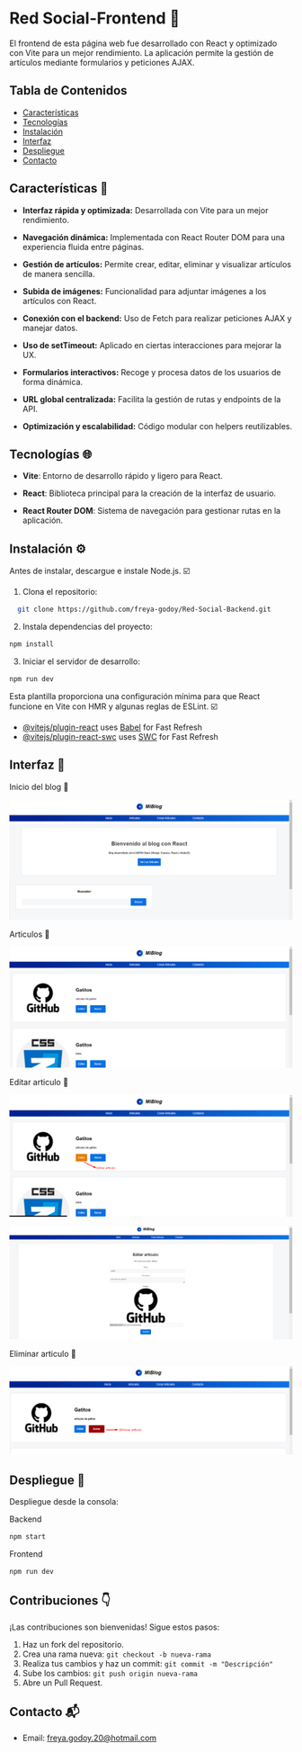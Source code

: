 # Red Social-Frontend 👥

El frontend de esta página web fue desarrollado con React y optimizado con Vite para un mejor rendimiento. La aplicación permite la gestión de artículos mediante formularios y peticiones AJAX.

## Tabla de Contenidos

- [Características](#caracteristicas)
- [Tecnologías](#tecnologias)
- [Instalación](#instalacion)
- [Interfaz](#interfaz)
- [Despliegue](#despliegue)
- [Contacto](#contacto)

## Características 💬 <a id="caracteristicas"></a>

- **Interfaz rápida y optimizada:** Desarrollada con Vite para un mejor rendimiento.

- **Navegación dinámica:** Implementada con React Router DOM para una experiencia fluida entre páginas.

- **Gestión de artículos:** Permite crear, editar, eliminar y visualizar artículos de manera sencilla.

- **Subida de imágenes:** Funcionalidad para adjuntar imágenes a los artículos con React.

- **Conexión con el backend:** Uso de Fetch para realizar peticiones AJAX y manejar datos.

- **Uso de setTimeout:** Aplicado en ciertas interacciones para mejorar la UX.

- **Formularios interactivos:** Recoge y procesa datos de los usuarios de forma dinámica.

- **URL global centralizada:** Facilita la gestión de rutas y endpoints de la API.

- **Optimización y escalabilidad:** Código modular con helpers reutilizables.

## Tecnologías 🌐 <a id="tecnologias"></a>

- **Vite**: Entorno de desarrollo rápido y ligero para React.

- **React**: Biblioteca principal para la creación de la interfaz de usuario.

- **React Router DOM**: Sistema de navegación para gestionar rutas en la aplicación.

## Instalación ⚙️ <a id="instalacion"></a>

Antes de instalar, descargue e instale Node.js. ☑️

1. Clona el repositorio:

```bash
  git clone https://github.com/freya-godoy/Red-Social-Backend.git
```

2. Instala dependencias del proyecto:

```sh
npm install
```

3. Iniciar el servidor de desarrollo:

```sh
npm run dev
```

Esta plantilla proporciona una configuración mínima para que React funcione en Vite con HMR y algunas reglas de ESLint. ☑️

- [@vitejs/plugin-react](https://github.com/vitejs/vite-plugin-react/blob/main/packages/plugin-react/README.md) uses [Babel](https://babeljs.io/) for Fast Refresh
- [@vitejs/plugin-react-swc](https://github.com/vitejs/vite-plugin-react-swc) uses [SWC](https://swc.rs/) for Fast Refresh

## Interfaz 📲 <a id="interfaz"></a>

Inicio del blog 📰

![Pantalla de inicio](./imagenes-readme/inicio-blog.png)

Articulos 📄

![Pantalla de inicio](./imagenes-readme/articulo-blog.png)

Editar articulo 📝

![Pantalla de inicio](./imagenes-readme/editar-articulo.png)

![Pantalla de inicio](./imagenes-readme/edit-dos-blog.png)

Eliminar articulo 🚮

![Pantalla de inicio](./imagenes-readme/eliminar-articulo-blog.png)

## Despliegue 📂 <a id="despliegue"></a>

Despliegue desde la consola:

Backend

```sh
npm start
```

Frontend

```sh
npm run dev
```

## Contribuciones 👇

¡Las contribuciones son bienvenidas! Sigue estos pasos:

1. Haz un fork del repositorio.
2. Crea una rama nueva: `git checkout -b nueva-rama`
3. Realiza tus cambios y haz un commit: `git commit -m "Descripción"`
4. Sube los cambios: `git push origin nueva-rama`
5. Abre un Pull Request.

## Contacto 📬 <a id="contacto"></a>

- Email: freya.godoy.20@hotmail.com
